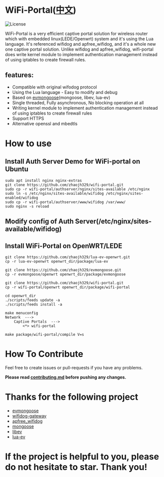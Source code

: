 # WiFi-Portal([中文](https://github.com/zhaojh329/wifi-portal/blob/master/README_ZH.md))

![](https://img.shields.io/badge/license-GPLV3-brightgreen.svg?style=plastic "License")

WiFi-Portal is a very efficient captive portal solution for wireless
router which with embedded linux(LEDE/Openwrt) system and it's using the Lua language. 
It's referenced wifidog and apfree_wifidog, and it's a whole new one captive portal solution. Unlike
wifidog and apfree_wifidog, wifi-portal does write kernel module to implement
authentication management instead of using iptables to create firewall rules.

## features:
* Compatible with original wifodog protocol
* Using the Lua language - Easy to modify and debug
* Based on [evmongoose](https://github.com/zhaojh329/evmongoose)(mongoose, libev, lua-ev)
* Single threaded, Fully asynchronous, No blocking operation at all
* Writing kernel module to implement authentication management instead of using iptables to create firewall rules
* Support HTTPS
* Alternative openssl and mbedtls

# How to use
## Install Auth Server Demo for WiFi-portal on Ubuntu
	sudo apt install nginx nginx-extras
	git clone https://github.com/zhaojh329/wifi-portal.git
	sudo cp -r wifi-portal/authserver/nginx/sites-available /etc/nginx
	sudo ln -s /etc/nginx/sites-available/wifidog /etc/nginx/sites-enabled/wifidog
	sudo cp -r wifi-portal/authserver/www/wifidog /var/www/
	sudo nginx -s reload
	
## Modify config of Auth Server(/etc/nginx/sites-available/wifidog)

## Install WiFi-Portal on OpenWRT/LEDE
	git clone https://github.com/zhaojh329/lua-ev-openwrt.git
	cp -r lua-ev-openwrt openwrt_dir/package/lua-ev
	
	git clone https://github.com/zhaojh329/evmongoose.git
	cp -r evmongoose/openwrt openwrt_dir/package/evmongoose
	
	git clone https://github.com/zhaojh329/wifi-portal.git
	cp -r wifi-portal/openwrt openwrt_dir/package/wifi-portal
	
	cd openwrt_dir
	./scripts/feeds update -a
	./scripts/feeds install -a
	
	make menuconfig
	Network  --->
		Captive Portals  --->
			<*> wifi-portal
			
	make package/wifi-portal/compile V=s

# How To Contribute
Feel free to create issues or pull-requests if you have any problems.

**Please read [contributing.md](https://github.com/zhaojh329/wifi-portal/blob/master/contributing.md)
before pushing any changes.**

# Thanks for the following project
* [evmongoose](https://github.com/zhaojh329/evmongoose)
* [wifidog-gateway](https://github.com/wifidog/wifidog-gateway)
* [apfree_wifidog](https://github.com/liudf0716/apfree_wifidog)
* [mongoose](https://github.com/cesanta/mongoose)
* [libev](https://github.com/kindy/libev)
* [lua-ev](https://github.com/brimworks/lua-ev)

# If the project is helpful to you, please do not hesitate to star. Thank you!

